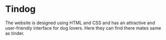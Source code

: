 # Tindog
The website is designed using HTML and CSS and has an attractive and user-friendly interface for dog lovers. Here they can find there mates same as tinder.
